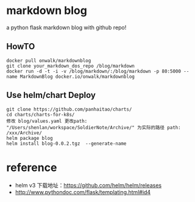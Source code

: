 # markdown blog

a python flask markdown blog with github repo! 

## HowTO

```
docker pull onwalk/markdownblog
git clone your_markdown_dos_repo /blog/markdown
docker run -d -t -i -v /blog/markdown/:/blog/markdown -p 80:5000 --name MarkdownBlog docker.io/onwalk/markdownblog
```

## Use helm/chart Deploy 

```
git clone https://github.com/panhaitao/charts/
cd charts/charts-for-k8s/
修改 blog/values.yaml 更改path: "/Users/shenlan/workspace/SoldierNote/Archive/" 为实际的路径 path: /xxx/Archive/
helm package blog
helm install blog-0.0.2.tgz  --generate-name
```

# reference

* helm v3 下载地址：<https://github.com/helm/helm/releases> 
* http://www.pythondoc.com/flask/templating.html#id4 
